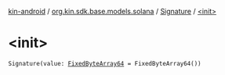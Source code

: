 [kin-android](../../index.md) / [org.kin.sdk.base.models.solana](../index.md) / [Signature](index.md) / [&lt;init&gt;](./-init-.md)

# &lt;init&gt;

`Signature(value: `[`FixedByteArray64`](../-fixed-byte-array64/index.md)` = FixedByteArray64())`